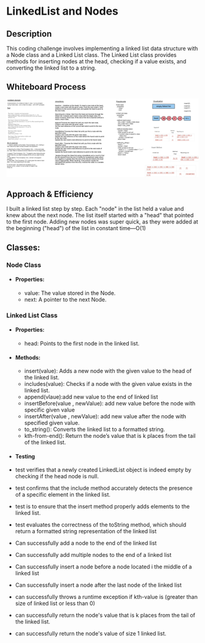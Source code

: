 # LinkedList and Nodes
## Description
This coding challenge involves implementing a linked list data structure with a Node class and a Linked List class. The Linked List class provides methods for inserting nodes at the head, checking if a value exists, and converting the linked list to a string.
## Whiteboard Process

![Whiteboard Image](../../assets/white-board-code-challange07.PNG)
## Approach & Efficiency
I built a linked list step by step. Each "node" in the list held a value and knew about the next node. The list itself started with a "head" that pointed to the first node. Adding new nodes was super quick, as they were added at the beginning ("head") of the list in constant time—O(1)
## Classes:
### Node Class
- #### Properties:
  - value: The value stored in the Node.
  - next: A pointer to the next Node.
  
 ### Linked List Class
 - #### Properties:
   - head: Points to the first node in the linked list.

- #### Methods:

  - insert(value): Adds a new node with the given value to the head of the linked list.
  - includes(value): Checks if a node with the given value exists in the linked list.
  - append(vlaue):add new value to the end of linked list
  - insertBefore(value , newValue): add new value before the node with specific given value 
  - insertAfter(value , newValue): add new value after the node with specified given value.
  - to_string(): Converts the linked list to a formatted string.
  - kth-from-end(): Return the node’s value that is k places from the tail of the linked list.

- #### Testing

- test verifies that a newly created LinkedList object is indeed empty by checking if the head node is null.
- test confirms that the include method accurately detects the presence of a specific element in the linked list.
- test is to ensure that the insert method properly adds elements to the linked list.
- test evaluates the correctness of the toString method, which should return a formatted string representation of the linked list
- Can successfully add a node to the end of the linked list
- Can successfully add multiple nodes to the end of a linked list
- Can successfully insert a node before a node located i the middle of a linked list
- Can successfully insert a node after the last node of the linked list
- can successfully throws a runtime exception if kth-value is (greater than size of linked list or less than 0)
- can successfully return the node's value that is k places from the tail of the linked list.
- can successfully return the node's value of size 1 linked list.